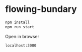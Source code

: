 # flowing-bundary

```bash
npm install
npm run start
```

Open in browser

```bash
localhost:3000
```
